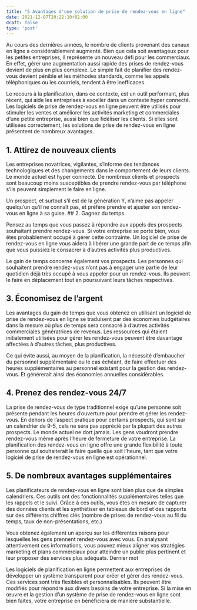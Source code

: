 ```yaml
---
title: "5 Avantages d'une solution de prise de rendez-vous en ligne"
date: 2021-12-07T20:22:10+02:00
draft: false
type: 'post'
---
```


Au cours des dernières années, le nombre de clients provenant des canaux en ligne a considérablement augmenté. Bien que cela soit avantageux pour les petites entreprises, il représente un nouveau défi pour les commerciaux. En effet, gérer une augmentation aussi rapide des prises de rendez-vous devient de plus en plus complexe. Le simple fait de planifier des rendez-vous devient pénible et les méthodes standards, comme les appels téléphoniques ou les courriels, tendent à être inefficaces.

Le recours à la planification, dans ce contexte, est un outil performant, plus récent, qui aide les entreprises à exceller dans un contexte hyper connecté. Les logiciels de prise de rendez-vous en ligne peuvent être utilisés pour stimuler les ventes et améliorer les activités marketing et commerciales d’une petite entreprise, aussi bien que fidéliser les clients. Si elles sont utilisées correctement, les solutions de prise de rendez-vous en ligne présentent de nombreux avantages.
## 1. Attirez de nouveaux clients

Les entreprises novatrices, vigilantes, s’informe des tendances technologiques et des changements dans le comportement de leurs clients. Le monde actuel est hyper connecté. De nombreux clients et prospects sont beaucoup moins susceptibles de prendre rendez-vous par téléphone s’ils peuvent simplement le faire en ligne.

Un prospect, et surtout s’il est de la génération Y, n’aime pas appeler quelqu’un qu’il ne connaît pas, et préfère prendre et ajuster son rendez-vous en ligne à sa guise.
## 2. Gagnez du temps

Pensez au temps que vous passez à répondre aux appels des prospects souhaitant prendre rendez-vous. Si votre entreprise se porte bien, vous êtes probablement occupé à gérer cette contrainte. Un logiciel de prise de rendez-vous en ligne vous aidera à libérer une grande part de ce temps afin que vous puissiez le consacrer à d’autres activités plus productives.

Le gain de temps concerne également vos prospects. Les personnes qui souhaitent prendre rendez-vous n’ont pas à engager une partie de leur quotidien déjà très occupé à vous appeler pour un rendez-vous. Ils peuvent le faire en déplacement tout en poursuivant leurs tâches respectives.
## 3. Économisez de l’argent

Les avantages du gain de temps que vous obtenez en utilisant un logiciel de prise de rendez-vous en ligne se traduisent par des économies budgétaires dans la mesure où plus de temps sera consacré à d’autres activités commerciales génératrices de revenus. Les ressources qui étaient initialement utilisées pour gérer les rendez-vous peuvent être davantage affectées à d’autres tâches, plus productives.

Ce qui évite aussi, au moyen de la planification, la nécessité d’embaucher du personnel supplémentaire ou le cas échéant, de faire effectuer des heures supplémentaires au personnel existant pour la gestion des rendez-vous. Et générerait ainsi des économies annuelles considérables.
## 4. Prenez des rendez-vous 24/7

La prise de rendez-vous de type traditionnel exige qu’une personne soit présente pendant les heures d’ouverture pour prendre et gérer les rendez-vous. En dehors de l’aspect pratique pour certains prospects, qui sont sur un calendrier de 9-5, cela ne sera pas apprécié par la plupart des autres prospects. Le monde actuel ne dort jamais. Les gens voudront prendre rendez-vous même après l’heure de fermeture de votre entreprise. La planification des rendez-vous en ligne offre une grande flexibilité à toute personne qui souhaiterait le faire quelle que soit l’heure, tant que votre logiciel de prise de rendez-vous en ligne est opérationnel.
## 5. De nombreux avantages supplémentaires

Les planificateurs de rendez-vous en ligne sont bien plus que de simples calendriers. Ces outils ont des fonctionnalités supplémentaires telles que les rappels et le suivi. Grâce à ces outils, vous êtes en mesure de capturer des données clients et les synthétiser en tableaux de bord et des rapports sur des différents chiffres clés (nombre de prises de rendez-vous au fil du temps, taux de non-présentations, etc.)

Vous obtenez également un aperçu sur les différentes raisons pour lesquelles les gens prennent rendez-vous avec vous. En analysant attentivement ces informations, vous pouvez mieux aligner vos stratégies marketing et plans commerciaux pour atteindre un public plus pertinent et leur proposer des services plus adéquats.
Dernier mot

Les logiciels de planification en ligne permettent aux entreprises de développer un système transparent pour créer et gérer des rendez-vous. Ces services sont très flexibles et personnalisables. Ils peuvent être modifiés pour répondre aux divers besoins de votre entreprise. Si la mise en œuvre et la gestion d’un système de prise de rendez-vous en ligne sont bien faites, votre entreprise en bénéficiera de manière substantielle.